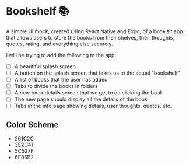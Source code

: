# Bookshelf 📚
A simple UI mock, created using React Native and Expo, of a bookish app that allows users to store the books from their shelves, their thoughts, quotes, rating, and everything else securely.

I will be trying to add the following to the app:
- [ ] A beautiful splash screen
- [ ] A button on the splash screen that takes us to the actual "bookshelf"
- [ ] A list of books that the user has added
- [ ] Tabs to divide the books in folders
- [ ] A new book details screen that we get to on clicking the book
- [ ] The new page should display all the details of the book
- [ ] Tabs in the info page showing details, user thoughts, quotes, etc.

## Color Scheme
- 261C2C
- 3E2C41
- 5C527F
- 6E85B2